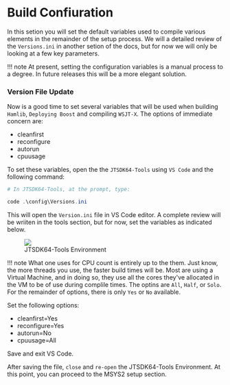 # Build Confiuration

In this setion you will set the default variables used to compile various elements in the remainder of the setup process. We will a detailed review of the `Versions.ini` in another setion of the docs, but for now we will only be looking at a few key parameters. 

!!! note
    At present, setting the configuration variables is a manual process to a degree. In future releases this will be a more elegant solution.

### Version File Update

Now is a good time to set several variables that will be used when building `Hamlib`, `Deploying Boost` and compiling `WSJT-X`. The options of immediate concern are:

- cleanfirst
- reconfigure
- autorun
- cpuusage

To set these variables, open the the `JTSDK64-Tools` using `VS Code` and the following command:

```powershell
# In JTSDK64-Tools, at the prompt, type: 

code .\config\Versions.ini

```

This will open the `Version.ini` file in VS Code editor. A complete review will be wriiten in the tools section, but for now, set the variables as indicated below.

<figure>
  <img src="../images/3-Run-Setup-15.PNG" width=auto />
  <figcaption>JTSDK64-Tools Environment</figcaption>
</figure>

!!! note
    What one uses for CPU count is entirely up to the them. Just know, the more threads you use, the faster build times will be. Most are using a Virtual Machine, and in doing so, they use all the cores they've allocated in the VM to be of use during complile times. The optins are `All`, `Half`, or `Solo`. For the remainder of options, there is only `Yes` or `No` available.


Set the following options:

- cleanfirst=Yes
- reconfigure=Yes
- autorun=No
- cpuusage=All

Save and exit VS Code. 

After saving the file, `close` and `re-open` the JTSDK64-Tools Environment. At this point, you can proceed to the MSYS2 setup section.





